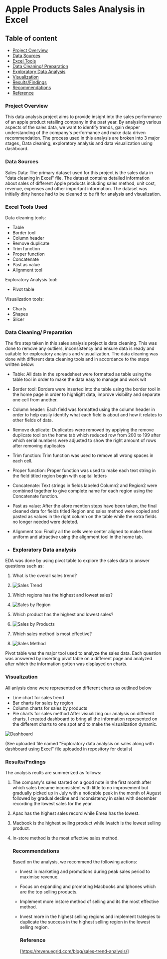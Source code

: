 # Apple Products Sales Analysis in Excel

## Table of content

- [Project Overview](#project-overview)
- [Data Sources](#data-sources)
- [Excel Tools](#excel-tools-used)
- [Data Cleaning/ Preparation](#data-cleaning-/-preparation)
- [Exploratory Data Analysis](#exploratory-data-analysis)
- [Visualization](#visualization)
- [Results/Findings](#results-/-findings)
- [Recommendations](#recommendations)
- [Reference](#reference)
 
  

### Project Overview

This data analysis project aims to provide insight into the sales performance of an apple product retailing company in the past year. By analysing various aspects of the sales data, we want to identify trends, gain depper understanding of the company's performance and make data driven recommendation. The process used in this analysis are broken into 3 major stages_ Data cleaning, exploratory analysis and data visualization using dashboard.

### Data Sources

Sales Data: The primary dataset used for this project is the sales data in "data cleaning in Excel" file. The dataset contains detailed information about sales of different Apple products including sales method, unit cost, revenue, expenses and other important information. The dataset was initially dirty hence had to be cleaned to be fit for analysis and visualization.

### Excel Tools Used


Data cleaning tools:
- Table 
- Border tool 
- Column header 
- Remove duplicate  
- Trim function 
- Proper function 
- Concatenate 
- Past as value 
- Alignment tool

 Exploratory Analysis tool:
 - Pivot table

 Visualization tools:
 - Charts
 - Shapes
 - Slicer


 ### Data Cleaning/ Preparation
 
 
The firs step taken in this sales analysis project is data cleaning. This was done to remove any outliers, inconsistency and ensure data is ready and suitable for exploratory analysis and viusualization. The data cleaning was done with different data cleaning tools and in accordance to the steps written below:
- Table: All data in the spreadsheet were formatted as table using the table tool in order to make the data easy to manage and work wit
- Border tool: Borders were inserted into the table using the border tool in the home page in order to highlight data, improve visibility and separate one cell from another.
- Column header: Each field was formatted using the column header in order to help easily identify what each field is about and how it relates to other fields of data.
- Remove duplicate: Duplicates were removed by applying the remove duplicate tool on the home tab which reduced row from 200 to 199 after which serial numbers were adjusted to show the right amount of rows after removing duplicates
- Trim function: Trim function was used to remove all wrong spaces in each cell.
- Proper function: Proper function was used to make each text string in the field titled region begin with capital letters
- Concatenate: Text strings in fields labeled Column2 and Region2 were combined together to give complete name for each region using the Concatenate function.
- Past as value: After the afore mention steps have been taken, the final cleaned data for fields titled Region and sales method were copied and pasted as values in the right column on the table while the extra fields no longer needed were deleted.
- Alignment too: Finally all the cells were center aligned to make them uniform and attractive using the alignment tool in the home tab.

- ### Exploratory Data analysis

 EDA was done by using pivot table to explore the sales data to answer questions such as:
 1. What is the overall sales trend?
 2. ![Sales Trend](https://github.com/NgoziGoodness/Data-Analysis-in-Excel/assets/164032971/8f3ae465-03e2-4711-a64d-744f1f729964)

 3. Which regions has the highest and lowest sales?
 4. ![Sales by Region](https://github.com/NgoziGoodness/Data-Analysis-in-Excel/assets/164032971/8023d10f-f7da-405b-ba36-ae8c34b9f11f)

 5. Which product has the highest and lowest sales?
 6. ![Sales by Products](https://github.com/NgoziGoodness/Data-Analysis-in-Excel/assets/164032971/deeb9ee3-c256-4758-8949-4d6420114f69)

 7. Which sales method is most effective?
 8. ![Sales Method](https://github.com/NgoziGoodness/Data-Analysis-in-Excel/assets/164032971/e7ba430f-d74f-4862-a19e-d8c9d49dfe94)

 Pivot table was the major tool used to analyze the sales data. Each question was answered by inserting pivot table on a different page and analyzed after which the information gotten was displayed on charts.


### Visualization

All anlysis done were represented on different charts as outlined below
- Line chart for sales trend
- Bar charts for sales by region
- Column charts for sales by products
- Pie charts for sales method
After visualizing our analysis on different charts, I created dashboard to bring all the information represented on the different charts to one spot and to make the visualization dynamic.

![Dashboard](https://github.com/NgoziGoodness/Data-Analysis-in-Excel/assets/164032971/b3883206-43a7-4998-b53f-cf622a259cd7)

(See uploaded file named "Exploratory data analysis on sales along with dashboard using Excel" file uploaded in repository for details)


  ### Results/Fndings

  The analysis reults are summerized as follows:

  1. The company's sales started on a good note in the first month after which sales became inconsistent with little to no improvement but gradually picked up in July with a noticable peak in the month of August followed 
      by gradual decline and inconsistency in sales with december recording the lowest sales for the year.
  2. Apac has the highest sales record while Emea has the lowest.
  3. Macbook is the highest selling product while Iwatch is the lowest selling product.
  4. In-store method is the most effective sales method.
 
     ### Recommendations

     Based on the analysis, we recommend the following actions:
     - Invest in marketing and promotions during peak sales period to maximise revenue.
     - Focus on expanding and promoting Macbooks and Iphones which are the top selling products.
     - Implement more instore method of selling and its the most effective method.
     - Invest more in the highest selling regions and implement trategies to duplicate the success in the highest selling region in the lowest selling region.
    
       ### Reference
       [https://revenuegrid.com/blog/sales-trend-analysis/]





